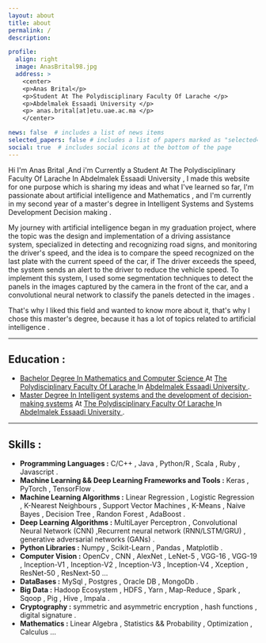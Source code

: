 ```yaml
---
layout: about
title: about
permalink: /
description: 

profile:
  align: right
  image: AnasBrital98.jpg
  address: >
    <center>
    <p>Anas Brital</p>
    <p>Student At The Polydisciplinary Faculty Of Larache </p>
    <p>Abdelmalek Essaadi University </p>
    <p> anas.brital[at]etu.uae.ac.ma </p>
    </center>

news: false  # includes a list of news items
selected_papers: false # includes a list of papers marked as "selected={true}"
social: true  # includes social icons at the bottom of the page
---
```


<p>
Hi I'm Anas Brital ,And i'm Currently a Student At The Polydisciplinary Faculty Of Larache In Abdelmalek Essaadi University , I made this website for one purpose which is sharing my ideas and what I've learned so far, I'm passionate about artificial intelligence and Mathematics , and I'm currently in my second year of a master's degree in Intelligent Systems and Systems Development Decision making .
</p>

<p>
My journey with artificial intelligence began in my graduation project, where the topic was the design and implementation of a driving assistance system, specialized in detecting and recognizing road signs, and monitoring the driver's speed, and the idea is to compare the speed recognized on the last plate with the current speed of the car, if The driver exceeds the speed, the system sends an alert to the driver to reduce the vehicle speed. To implement this system, I used some segmentation techniques to detect the panels in the images captured by the camera in the front of the car, and a convolutional neural network to classify the panels detected in the images .
</p>

<p>
That's why I liked this field and wanted to know more about it, that's why I chose this master's degree, because it has a lot of topics related to artificial intelligence .
</p>

<hr>
<h2>Education : </h2>
<ul>
<li>
<a href="{{ site.baseurl }}/assets/pdf/SMI.pdf">Bachelor Degree In Mathematics and Computer Science </a> At  <a href="https://www.fpl.ac.ma/">The Polydisciplinary Faculty Of Larache </a> In <a href="https://www.uae.ma/">Abdelmalek Essaadi University </a> .
</li>
<li>
<a href="{{ site.baseurl }}/assets/pdf/MSIDSD.pdf">Master Degree In Intelligent systems and the development of decision-making systems</a> At <a href="https://www.fpl.ac.ma/">The Polydisciplinary Faculty Of Larache </a> In <a href="https://www.uae.ma/">Abdelmalek Essaadi University </a> .
</li>
</ul>

<hr>
<h2>Skills : </h2>

<ul>

<li>
<b>Programming Languages :</b> C/C++ , Java , Python/R , Scala , Ruby , Javascript .
</li>

<li>
<b>Machine Learning && Deep Learning Frameworks and Tools :</b> Keras , PyTorch , TensorFlow .
</li>

<li>
<b>Machine Learning Algorithms :</b> Linear Regression , Logistic Regression , K-Nearest Neighbours , Support Vector Machines , K-Means , Naive Bayes , Decision Tree , Randon Forest , AdaBoost .
</li>

<li>
<b>Deep Learning Algorithms :</b> MultiLayer Perceptron , Convolutional Neural Network (CNN) ,Recurrent neural network (RNN/LSTM/GRU) , generative adversarial networks (GANs) .
</li>

<li>
<b>Python Libraries :</b> Numpy , Scikit-Learn , Pandas , Matplotlib .
</li>

<li>
<b>Computer Vision :</b> OpenCv , CNN , AlexNet , LeNet-5 , VGG-16 , VGG-19 , Inception-V1 , Inception-V2 , Inception-V3 , Inception-V4 , Xception , ResNet-50 , ResNext-50 ...
</li>

<li>
<b>DataBases :</b> MySql , Postgres , Oracle DB , MongoDb .
</li>

<li>
<b>Big Data :</b> Hadoop Ecosystem , HDFS , Yarn , Map-Reduce , Spark , Sqoop , Pig , Hive , Impala .
</li>

<li>
<b>Cryptography :</b> symmetric and asymmetric encryption , hash functions , digital signature .
</li>

<li>
<b>Mathematics :</b> Linear Algebra , Statistics && Probability , Optimization , Calculus ...
</li>

</ul>
